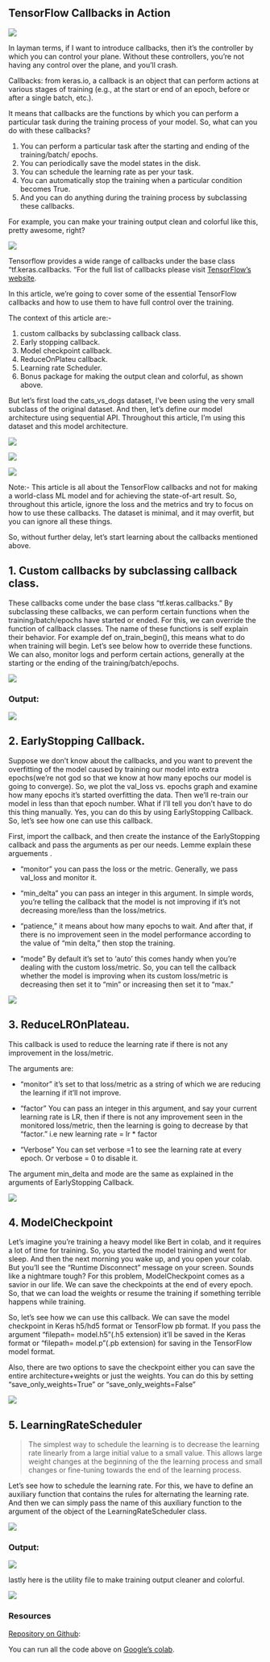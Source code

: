 
## TensorFlow Callbacks in Action

![](https://cdn-images-1.medium.com/max/4522/1*c5mBC2KTs0oQ_SRGnbtuLA.jpeg)

In layman terms, if I want to introduce callbacks, then it’s the controller by which you can control your plane. Without these controllers, you’re not having any control over the plane, and you’ll crash.

Callbacks: from keras.io, a callback is an object that can perform actions at various stages of training (e.g., at the start or end of an epoch, before or after a single batch, etc.).

It means that callbacks are the functions by which you can perform a particular task during the training
process of your model. 
So, what can you do with these callbacks?
1. You can perform a particular task after the starting and ending of the training/batch/ epochs.
2. You can periodically save the model states in the disk.
3. You can schedule the learning rate as per your task.
4. You can automatically stop the training when a particular condition becomes True.
5. And you can do anything during the training process by subclassing these callbacks.

For example, you can make your training output clean and colorful like this, pretty awesome, right?

![](https://cdn-images-1.medium.com/max/2974/1*RnOcxRCIhX7gtX7nv9RdGQ.png)

Tensorflow provides a wide range of callbacks under the base class “tf.keras.callbacks. “For the full list of callbacks please visit [TensorFlow’s website](https://www.tensorflow.org/api_docs/python/tf/keras/callbacks/Callback).

In this article, we’re going to cover some of the essential TensorFlow callbacks and how to use them to have full control over the training.

The context of this article are:-
1. custom callbacks by subclassing callback class.
2. Early stopping callback.
3. Model checkpoint callback.
4. ReduceOnPlateu callback.
5. Learning rate Scheduler.
6. Bonus package for making the output clean and colorful, as shown above.

But let’s first load the cats_vs_dogs dataset, I’ve been using the very small subclass of the original dataset. And then, let’s define our model architecture using sequential API. Throughout this article, I’m using this dataset and this model architecture.

![](https://cdn-images-1.medium.com/max/2852/1*kSuHL1TUQ8R_m8W8HNSXuw.png)

![](https://cdn-images-1.medium.com/max/3976/1*pRCO7A6g-xN_Y_F08M_qyw.png)

![](https://cdn-images-1.medium.com/max/2792/1*aLfWln5XjPiqy33oW6WuyQ.png)

Note:- This article is all about the TensorFlow callbacks and not for making a world-class ML model and for achieving the state-of-art result. So, throughout this article, ignore the loss and the metrics and try to focus on how to use these callbacks. The dataset is minimal, and it may overfit, but you can ignore all these things.

So, without further delay, let’s start learning about the callbacks mentioned above.

## 1. Custom callbacks by subclassing callback class.

These callbacks come under the base class “tf.keras.callbacks.”
By subclassing these callbacks, we can perform certain functions when the training/batch/epochs have started or ended.
For this, we can override the function of callback classes.
The name of these functions is self explain their behavior.
For example def on_train_begin(), this means what to do when
training will begin.
Let’s see below how to override these functions. We can
also, monitor logs and perform certain actions, generally at 
the starting or the ending of the training/batch/epochs.

![](https://cdn-images-1.medium.com/max/3636/1*RGOhsL79FZa8wj0lKlyqgg.png)

### Output:

![](https://cdn-images-1.medium.com/max/4096/1*w03z-RdHpES2_24NqZj17Q.png)

## 2. EarlyStopping Callback.

Suppose we don’t know about the callbacks, and you want to prevent the overfitting of the model caused by training our model into extra epochs(we’re not god so that we know at how many epochs our model is going to converge). So, we plot the val_loss vs. epochs graph and examine
how many epochs it’s started overfitting the data. Then we’ll re-train our model in less than that epoch number.
What if I’ll tell you don’t have to do this thing manually.
Yes, you can do this by using EarlyStopping Callback.
So, let’s see how one can use this callback.

First, import the callback, and then create the instance of the
EarlyStopping callback and pass the arguments as per our needs.
Lemme explain these arguements .

* “monitor” you can pass the loss or the metric.
Generally, we pass val_loss and monitor it.

* “min_delta” you can pass an integer in this argument.
In simple words, you’re telling the callback that the model
is not improving if it’s not decreasing more/less than the loss/metrics.

* “patience,” it means about how many epochs to wait.
And after that, if there is no improvement seen in the
model performance according to the value of “min delta,” then stop the training.

* “mode”
By default it’s set to ‘auto’ this comes handy when
you’re dealing with the custom loss/metric. So, you can 
tell the callback whether the model is improving when
its custom loss/metric is decreasing then set it to “min” 
or increasing then set it to “max.”

![](https://cdn-images-1.medium.com/max/2556/1*AZnvwzjQZ9mwmQqRVqalRA.png)

## 3. ReduceLROnPlateau.

This callback is used to reduce the learning rate if there is 
not any improvement in the loss/metric.

The arguments are:

* “monitor” it’s set to that loss/metric as a string
 of which we are reducing the learning if it’ll not improve.

* “factor” You can pass an integer in this argument,
and say your current learning rate is LR, then if
there is not any improvement seen in the monitored loss/metric,
then the learning is going to decrease by that “factor.”
i.e new learning rate = lr * factor

* “Verbose”
You can set verbose =1 to see the learning rate at every epoch.
Or verbose = 0 to disable it.

The argument min_delta and mode are the same as explained in the arguments of EarlyStopping Callback.

![](https://cdn-images-1.medium.com/max/2724/1*MnHPbv6vcM7s5y9_0KNgPA.png)

## 4. ModelCheckpoint

Let’s imagine you’re training a heavy model like Bert in colab,
and it requires a lot of time for training. So, you started the model training and went for sleep. And then the next morning
you wake up, and you open your colab.
But you’ll see the “Runtime Disconnect” message on your screen.
Sounds like a nightmare tough?
For this problem, ModelCheckpoint comes as a savior in our life. We can save the checkpoints at the end of every epoch.
So, that we can load the weights or resume the training if 
something terrible happens while training.

So, let’s see how we can use this callback. We can save
the model checkpoint in Keras h5/hd5 format or TensorFlow pb
format. If you pass the argument “filepath= model.h5”(.h5 extension)
it’ll be saved in the Keras format or “filepath= model.p”(.pb extension)
for saving in the TensorFlow model format.

Also, there are two options to save the checkpoint either you can save the entire architecture+weights or just the weights. You can do this by setting “save_only_weights=True” or “save_only_weights=False”

![](https://cdn-images-1.medium.com/max/2928/1*vONkDZiWccWGODEcldupQQ.png)

## 5. LearningRateScheduler
>  The simplest way to schedule the learning is to decrease the learning rate 
linearly from a large initial value to a small value. 
This allows large weight changes at the beginning of the 
the learning process and small changes or fine-tuning towards
the end of the learning process.

Let’s see how to schedule the learning rate. For this, we have to
define an auxiliary function that contains the rules for
alternating the learning rate. 
And then we can simply pass the name of this auxiliary function
to the argument of the object of the LearningRateScheduler class.

![](https://cdn-images-1.medium.com/max/3736/1*SSwVhCH4nNh9YMVT2wpfFw.png)

### Output:

![](https://cdn-images-1.medium.com/max/4096/1*x9kGtMuAvqXEpbn00uNf_g.png)

lastly here is the utility file to make training output cleaner and colorful.

![](https://cdn-images-1.medium.com/max/2974/1*RnOcxRCIhX7gtX7nv9RdGQ.png)

### Resources

[Repository on Github](https://github.com/abhinavsp0730/callback_blog):

You can run all the code above on [Google’s colab](https://colab.research.google.com/drive/1HRAt-ViaZW2BpwjY51rn64W3VBrTp-FI?usp=sharing).
